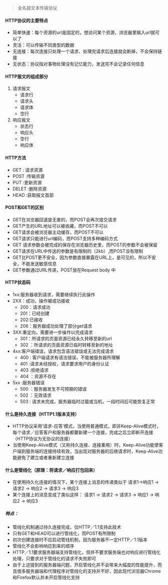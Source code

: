 > 全名超文本传输协议
#### HTTP协议的主要特点
- 简单快速：每个资源的url是固定的，想访问某个资源，浏览器里输入url就可以了
- 灵活：可以传输不同类型的数据
- 无连接：每次连接只处理一个请求、处理完请求后连接就会断掉，不会保持链接
- 无状态：协议指对事物处理没有记忆能力，发送完不会记录任何信息
#### HTTP报文的组成部分
1. 请求报文
    - 请求行
    - 请求头
    - 请求体
    - 空行
2. 响应报文
    - 状态行
    - 响应头
    - 空行
    - 响应体

#### HTTP方法
- GET : 请求资源
- POST :传输资源
- PUT :更新资源
- DELET :删除资源
- HEAD :获取报文首部

#### POST和GET的区别
- GET在浏览器回退是无害的，而POST会再次提交请求
- GET产生的URL地址可以被收藏，而POST不可以
- GET请求会被浏览器主动缓存，而POST不可以
- GET请求只能进行url编码，而POST支持多种编码方式
- GET 请求参数会被完成的保存在浏览器历史里，而POST的参数不会被保留
- GET请求在URL中传送的参数是有限制的（2kb）,而POST没有限制
- GET比POST更不安全，因为参数直接暴露在URL上，是可见的，所以不安全，不能发送敏感信息
- GET参数通过URL传递，POST放在Request body 中

#### HTTP状态码
- 1xx:服务器收到请求，需要继续执行此操作
- 2XX：成功，操作被成功接收
   - 200：请求成功
   - 201：已经创建
   - 202:已接收
   - 206：服务器成功处理了部分get请求
- 3XX:重定向，需要进一步操作以完成请求
    - 301：所请求的页面资源已经永久转移至新的url
    - 302 ：所请求的页面资源已临时转移至新的地址
- 4xx:客户端错误，请求包含语法错误或无法完成请求
    - 400 :  客户端请求有语法错误，不能被服务器所理解
    - 401 :请求未经授权，请求要求用户的身份认证
    - 403 :拒绝请求
    - 404 ：资源不存在
 - 5xx :服务器错误
    - 500 ：服务器发生不可预期的错误
    - 502 ：无效请求
    - 503 : 请求未完成，服务器临时过载或当机，一段时间后可能恢复正常
#### 什么是持久连接（HTTP1.1版本支持）
- HTTP协议采用‘请求-应答’模式，当使用普通模式，即非Keep-Alive模式时，每个请求／应答客户和服务器都要新建一个连接，完成之后立即断开连接（HTTP协议为无协议的连接）
- 当使用Keep-Alive模式（又称持久连接、连接重用）时，Keep-Alive功能使客户端到服务端的连接持续有效，当出现对服务器的后继请求时，Keep-Alive功能避免了建立或者重新建立连接
#### 什么是管线化（原理：将请求／响应打包回来）
-  在使用持久化连接的情况下，某个连接上消息的传递类似于 请求1->响应1 -> 请求2 -> 响应2 -> 请求3 -> 响应3
- 某个连接上的消息变成了类似这样： 请求1 -> 请求2 -> 请求3 -> 响应1 -> 响应2 -> 响应3

##### 特点：
 - 管线化机制通过持久连接完成，仅HTTP／1.1支持此技术
- 只有GET和HEAD可以进行管线化，而POST有所限制
- 初次创建连接时不应启动管线机制，因为服务器不一定HTTP／1.1版本
- 管线化不会影响响应到来的顺序
- HTTP／1.1要求服务器端支持管线化，但并不要求服务端也对响应进行管线化处理，只要求对于管线化的请求不失败即可
- 由于上述提到的服务器端问题，开启管线化并不会带来大幅度的性能提升，而且很多服务器端和代理程序对管线化的支持并不好，因此现代浏览器Chrome和Firefox默认并未开启管线化支持